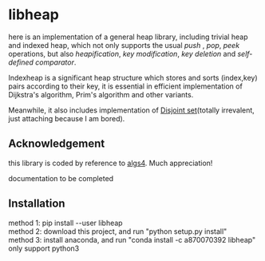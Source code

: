 # libheap
here is an implementation of a general heap library, including trivial heap and indexed heap, which not only supports the usual <em>push</em> , <em>pop</em>, <em>peek</em> operations, but also <em>heapification</em>, <em>key modification</em>, <em>key deletion</em> and <em>self-defined comparator</em>.  

Indexheap is a significant heap structure which stores and sorts (index,key) pairs according to their key, it is essential in efficient implementation of Dijkstra's algorithm, Prim's algorithm and other variants.  

Meanwhile, it also includes implementation of [Disjoint set](https://en.wikipedia.org/wiki/Disjoint-set_data_structure)(totally irrevalent, just attaching because I am bored).  
## Acknowledgement
this library is coded by reference to [algs4](https://algs4.cs.princeton.edu/code/). Much appreciation!


documentation to be completed    
## Installation  
method 1: pip install --user libheap  
method 2: download this project, and run "python setup.py install"  
method 3: install anaconda, and run "conda install -c a870070392 libheap"
only support python3
